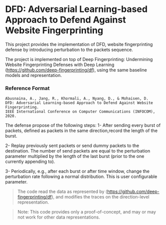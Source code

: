 # DFD: Adversarial Learning-based Approach to Defend Against Website Fingerprinting

This project provides the implementation of DFD, website fingerprinting defense by introducing perturbation to the packets sequence.

The project is implemented on top of Deep Fingerprinting: Undermining Website Fingerprinting Defenses with Deep Learning (https://github.com/deep-fingerprinting/df), using the same baseline models and representation. 

### Reference Format
```
Abusnaina, A., Jang, R., Khormali, A., Nyang, D., & Mohaisen, D. 
DFD: Adversarial Learning-based Approach to Defend Against Website Fingerprinting.
IEEE International Conference on Computer Communications (INFOCOM), 2020.
```

The defense propose of the following steps:
1- After sending every burst of packets, defined as packets in the same direction,record the length of the burst.

2- Replay previously sent packets or send dummy packets to the destination. The number of send packets are equal to the perturbation parameter multiplied by the length of the last burst (prior to the one currently appending to). 

3- Periodically, e.g., after each burst or after time window, change the perturbation rate following a normal distribution. This is user configurable parameter.


> The code read the data as represented by (https://github.com/deep-fingerprinting/df), and modifies the traces on the direction-level representation. 

> Note: This code provides only a proof-of-concept, and may or may not work for other data representations. 


